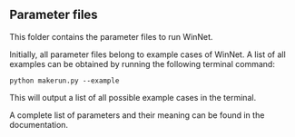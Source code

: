 ## Parameter files
This folder contains the parameter files to run WinNet.

Initially, all parameter files belong to example cases of WinNet.
A list of all examples can be obtained by running the following terminal command:

```python makerun.py --example```

This will output a list of all possible example cases in the terminal.

A complete list of parameters and their meaning can be found in the documentation.
